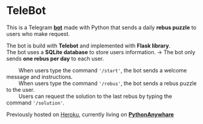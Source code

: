 # TeleBot

This is a Telegram [**bot**](https://web.telegram.org/k/#@Bot4Rebus_bot) made with Python that sends a daily **rebus puzzle** to users who make request. 

The bot is build with **Telebot** and implemented with **Flask library**.\
The bot uses a **SQLite database** to store users information. → The bot only sends **one rebus per day** to each user.

&emsp;&emsp; When users type the command `'/start'`, the bot sends a welcome message and instructions.\
&emsp;&emsp; When users type the command `'/rebus'`, the bot sends a rebus puzzle to the user.\
&emsp;&emsp; Users can request the solution to the last rebus by typing the command `'/solution'`.


Previously hosted on [Heroku](https://www.heroku.com), currently living on [**PythonAnywhare**](https://www.pythonanywhere.com/)
